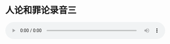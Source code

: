 # 人论和罪论录音三

<audio style="width: 100%;" preload="false" controls controlslist="nodownload"><source src="//cdn.simai.ml/audio/mp3/old/27384.mp3" type="audio/mpeg">Your browser does not support the audio element.</audio>


